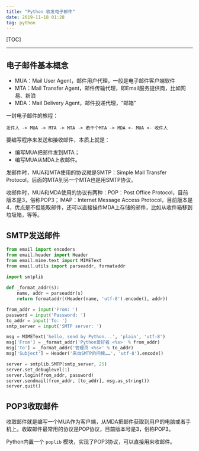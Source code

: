 ```yaml
---
title: "Python 收发电子邮件"
date: 2019-11-18 01:28
tag: python
---
```


[TOC]

---

## 电子邮件基本概念

- MUA：Mail User Agent，邮件用户代理，一般是电子邮件客户端软件
- MTA：Mail Transfer Agent，邮件传输代理，即Email服务提供商，比如网易、新浪
- MDA：Mail Delivery Agent，邮件投递代理，“邮箱”

一封电子邮件的旅程：

```
发件人 -> MUA -> MTA -> MTA -> 若干个MTA -> MDA <- MUA <- 收件人
```

要编写程序来发送和接收邮件，本质上就是：

- 编写MUA把邮件发到MTA；
- 编写MUA从MDA上收邮件。

发邮件时，MUA和MTA使用的协议就是SMTP：Simple Mail Transfer Protocol，后面的MTA到另一个MTA也是用SMTP协议。

收邮件时，MUA和MDA使用的协议有两种：POP：Post Office Protocol，目前版本是3，俗称POP3；IMAP：Internet Message Access Protocol，目前版本是4，优点是不但能取邮件，还可以直接操作MDA上存储的邮件，比如从收件箱移到垃圾箱，等等。

## SMTP发送邮件

```python
from email import encoders
from email.header import Header
from email.mime.text import MIMEText
from email.utils import parseaddr, formataddr

import smtplib
    
def _format_addr(s):
    name, addr = parseaddr(s)
    return formataddr((Header(name, 'utf-8').encode(), addr))

from_addr = input('From: ')
password = input('Password: ')
to_addr = input('To: ')
smtp_server = input('SMTP server: ')

msg = MIMEText('hello, send by Python...', 'plain', 'utf-8')
msg['From'] = _format_addr('Python爱好者 <%s>' % from_addr)
msg['To'] = _format_addr('管理员 <%s>' % to_addr)
msg['Subject'] = Header('来自SMTP的问候……', 'utf-8').encode()

server = smtplib.SMTP(smtp_server, 25)
server.set_debuglevel(1)
server.login(from_addr, password)
server.sendmail(from_addr, [to_addr], msg.as_string())
server.quit()
```

## POP3收取邮件

收取邮件就是编写一个MUA作为客户端，从MDA把邮件获取到用户的电脑或者手机上。收取邮件最常用的协议是POP协议，目前版本号是3，俗称POP3。

Python内置一个 `poplib` 模块，实现了POP3协议，可以直接用来收邮件。


